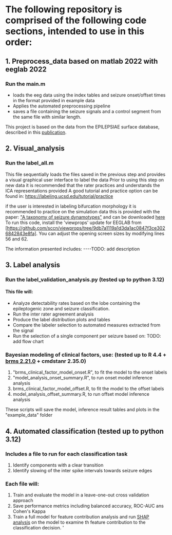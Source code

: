 # The following repository is comprised of the following code sections, intended to use in this order:
## 1. Preprocess_data based on matlab 2022 with eeglab 2022
   ### Run the main.m
   * loads the eeg data using the index tables and seizure onset/offset times in the format provided in example data
   * Applies the automated preprocessing pipeline
   * saves a file containing the seizure signals and a control segment from the same file with similar length.

   This project is based on the data from the EPILEPSIAE surface database, described in this [publication](https://pubmed.ncbi.nlm.nih.gov/20863589/). 

## 2. Visual_analysis
   ### Run the label_all.m
   This file sequentially loads the files saved in the previous step and provides a visual graphical user interface to label the data
   Prior to using this step on new data it is recommended that the rater practices and understands the ICA representations provided
   A good tutorial and practice option can be found in: https://labeling.ucsd.edu/tutorial/practice

   if the user is interested in labeling bifurcation morphology it is recommended to practice on the simulation data
   this is provided with the paper: ["A taxonomy of seizure dynamotypes"](https://doi.org/10.7554%2FeLife.55632) and can be downloaded [here](https://doi.org/10.7302/ejhy-5h41)
   To run this code, install the 'viewprops' update for EEGLAB from [https://github.com/sccn/viewprops/tree/9db7a1119a1d3da1ac0847f3ce3026842843e8fa].
   You can adjust the opening screen sizes by modifying lines 56 and 62.

   The information presented includes:
   ----TODO: add description



## 3. Label analysis
   ### Run the label_validation_analysis.py (tested up to python 3.12)
   #### This file will:
   * Analyze detectability rates based on the lobe containing the epileptogenic zone and seizure classification.
   * Run the inter rater agreement analysis
   * Produce the label distribution plots and tables
   * Compare the labeler selection to automated measures extracted from the signal
   * Run the selection of a single component per seizure based on: TODO: add flow chart


   ### Bayesian modeling of clinical factors, use: (tested up to R 4.4 + [brms 2.21.0](https://paul-buerkner.github.io/brms/) + cmdstanr 2.35.0) 
   1. "brms_clinical_factor_model_onset.R", to fit the model to the onset labels
   2. "model_analysis_onset_summary.R", to run onset model inference analysis
   3. brms_clinical_factor_model_offset.R, to fit the model to the offset labels
   4. model_analysis_offset_summary.R, to run offset model inference analysis

These scripts will save the model, inference result tables and plots in the "example_data" folder


## 4. Automated classification (tested up to python 3.12)
   ### Includes a file to run for each classification task
   1. Identify components with a clear transition
   2. Identify slowing of the inter spike intervals towards seizure edges
   
   ### Each file will:
   1. Train and evaluate the model in a leave-one-out cross validation approach
   2. Save performance metrics including balanced accuracy, ROC-AUC ans Cohen's Kappa
   3. Train a full model for feature contribution analysis and run [SHAP analysis](https://shap.readthedocs.io/en/latest/) on the model to examine th feature contribution to the classification decision.
'
